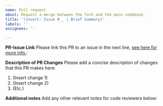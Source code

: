 ```yaml
---
name: Pull request
about: Request a merge between the fork and the main codebase.
title: '(insert: Issue #__ | Brief Summary)'
labels: ''
assignees: ''

---
```


**PR-Issue Link**
Please link this PR to an issue in the next line, [see here for more info.](https://docs.github.com/en/get-started/writing-on-github/working-with-advanced-formatting/using-keywords-in-issues-and-pull-requests):

**Description of PR Changes**
Please add a concise description of changes that this PR makes here:

1. (Insert change 1)
2. (Insert change 2)
3. (Etc.)

**Additional notes**
Add any other relevant notes for code reviewers below:
